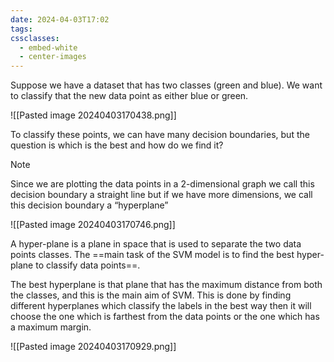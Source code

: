 ```yaml
---
date: 2024-04-03T17:02
tags: 
cssclasses:
  - embed-white
  - center-images
---
```

Suppose we have a dataset that has two classes (green and blue). We want to classify that the new data point as either blue or green.

![[Pasted image 20240403170438.png]]

To classify these points, we can have many decision boundaries, but the question is which is the best and how do we find it?

>[!note] 
> Since we are plotting the data points in a 2-dimensional graph we call this decision boundary a straight line but if we have more dimensions, we call this decision boundary a “hyperplane”

![[Pasted image 20240403170746.png]]

A hyper-plane is a plane in space that is used to separate the two data points classes. The ==main task of the SVM model is to find the best hyper-plane to classify data points==.

The best hyperplane is that plane that has the maximum distance from both the classes, and this is the main aim of SVM. This is done by finding different hyperplanes which classify the labels in the best way then it will choose the one which is farthest from the data points or the one which has a maximum margin.

![[Pasted image 20240403170929.png]]

